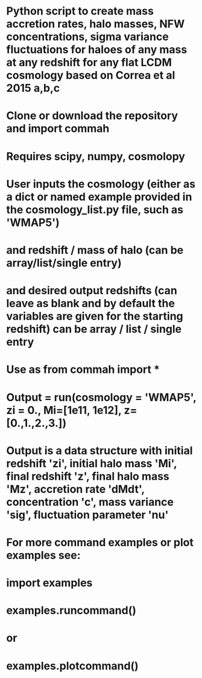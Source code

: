 # Python script to create mass accretion rates, halo masses, NFW concentrations, sigma variance fluctuations for haloes of any mass at any redshift for any flat LCDM cosmology based on Correa et al 2015 a,b,c

# Clone or download the repository and import commah
# Requires scipy, numpy, cosmolopy

# User inputs the cosmology (either as a dict or named example provided in the cosmology_list.py file, such as 'WMAP5') 
# and redshift / mass of halo (can be array/list/single entry) 
# and desired output redshifts (can leave as blank and by default the variables are given for the starting redshift) can be array / list / single entry

# Use as from commah import *
# Output = run(cosmology = 'WMAP5', zi = 0., Mi=[1e11, 1e12], z=[0.,1.,2.,3.])
# Output is a data structure with initial redshift 'zi', initial halo mass 'Mi', final redshift 'z', final halo mass 'Mz', accretion rate 'dMdt', concentration 'c', mass variance 'sig', fluctuation parameter 'nu'

# For more command examples or plot examples see:
# import examples
# examples.runcommand()
# 
# or 
#
# examples.plotcommand()
#
